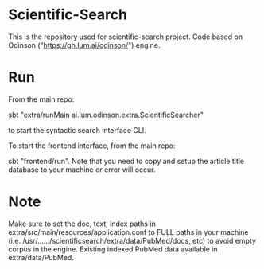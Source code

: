 
# Scientific-Search

This is the repository used for scientific-search project. Code based on Odinson ("https://gh.lum.ai/odinson/") engine.

# Run

From the main repo:

sbt "extra/runMain ai.lum.odinson.extra.ScientificSearcher"

to start the syntactic search interface CLI.

To start the frontend interface, from the main repo:

sbt "frontend/run". Note that you need to copy and setup the article title database to your machine or error will occur.

# Note

Make sure to set the doc, text, index paths in extra/src/main/resources/application.conf to FULL paths in your machine (i.e. /usr/....../scientificsearch/extra/data/PubMed/docs, etc) to avoid empty corpus in the engine. Existing indexed PubMed data available in extra/data/PubMed. 


